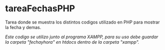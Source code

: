 # tareaFechasPHP

Tarea donde se muestra los distintos codigos utilizado en PHP para mostrar la fecha y demas.

*Este codigo se utilizo junto al programa XAMPP, para su uso debe guardar la carpeta "fechayhora" en htdocs dentro de la carpeta "xampp".*
